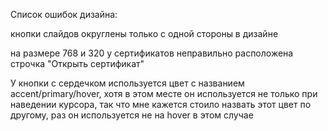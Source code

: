 Список ошибок дизайна: 

кнопки слайдов округлены только с одной стороны в дизайне

на размере 768 и 320 у сертификатов неправильно расположена строчка "Открыть сертификат"

У кнопки с сердечком используется цвет с названием accent/primary/hover, хотя в этом месте он используется не только при наведении курсора, так что мне кажется стоило назвать этот цвет по другому, раз он используется не на hover в этом случае